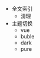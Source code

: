 
* 全文索引
  * <a class="demo-search-clear">清理</a>
* 主题切换
  * <a class="demo-theme-preview" data-theme="vue">vue</a>
  * <a class="demo-theme-preview" data-theme="buble">buble</a>
  * <a class="demo-theme-preview" data-theme="dark">dark</a>
  * <a class="demo-theme-preview" data-theme="pure">pure</a>

